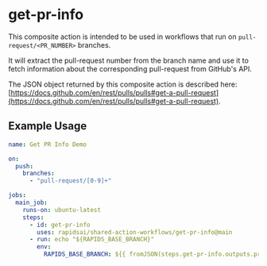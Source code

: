 # get-pr-info

This composite action is intended to be used in workflows that run on `pull-request/<PR_NUMBER>` branches.

It will extract the pull-request number from the branch name and use it to fetch information about the corresponding pull-request from GitHub's API.

The JSON object returned by this composite action is described here: [https://docs.github.com/en/rest/pulls/pulls#get-a-pull-request](https://docs.github.com/en/rest/pulls/pulls#get-a-pull-request).

## Example Usage

```yaml
name: Get PR Info Demo

on:
  push:
    branches:
      - "pull-request/[0-9]+"

jobs:
  main_job:
    runs-on: ubuntu-latest
    steps:
      - id: get-pr-info
        uses: rapidsai/shared-action-workflows/get-pr-info@main
      - run: echo "${RAPIDS_BASE_BRANCH}"
        env:
          RAPIDS_BASE_BRANCH: ${{ fromJSON(steps.get-pr-info.outputs.pr-info).base.ref }}
```
